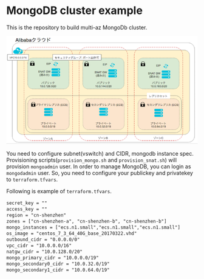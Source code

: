 # MongoDB cluster example 
This is the repository to build multi-az MongoDb cluster.

![mongo](/image/architecture_mongo_cluster.png)

You need to configure subnet(vswitch) and CIDR, mongodb instance spec.
Provisioning scripts(`provision_mongo.sh` and `provision_snat.sh`) will provision `mongoadmin` user. In order to manage MongoDB, you can login as `mongodadmin` user. So, you need to configure your publickey and privatekey to `terraform.tfvars`.

Following is example of `terraform.tfvars`.
```
secret_key = ""
access_key = ""
region = "cn-shenzhen"
zones = ["cn-shenzhen-a", "cn-shenzhen-b", "cn-shenzhen-b"]
mongo_instances = ["ecs.n1.small","ecs.n1.small","ecs.n1.small"]
os_image = "centos_7_3_64_40G_base_20170322.vhd"
outbound_cidr = "0.0.0.0/0"
vpc_cidr = "10.0.0.0/16"
natgw_cidr = "10.0.128.0/20"
mongo_primary_cidr = "10.0.0.0/19"
mongo_secondary0_cidr = "10.0.32.0/19"
mongo_secondary1_cidr = "10.0.64.0/19"
```